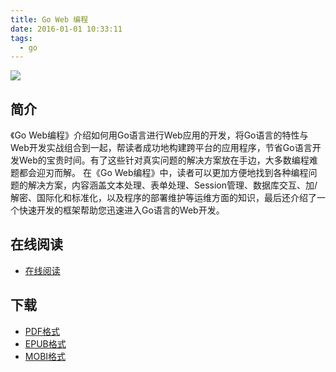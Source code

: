 ```yaml
---
title: Go Web 编程
date: 2016-01-01 10:33:11
tags:
  - go
---
```


![](https://ek8whxe.cloudimg.io/s/width/226/https://www.gitbook.com/cover/book/astaxie/build-web-application-with-golang.jpg?build=1451708022213&v=12.0.2)

<!--more-->

## 简介 ##

《Go Web编程》介绍如何用Go语言进行Web应用的开发，将Go语言的特性与Web开发实战组合到一起，帮读者成功地构建跨平台的应用程序，节省Go语言开发Web的宝贵时间。有了这些针对真实问题的解决方案放在手边，大多数编程难题都会迎刃而解。
在《Go Web编程》中，读者可以更加方便地找到各种编程问题的解决方案，内容涵盖文本处理、表单处理、Session管理、数据库交互、加/解密、国际化和标准化，以及程序的部署维护等运维方面的知识，最后还介绍了一个快速开发的框架帮助您迅速进入Go语言的Web开发。

## 在线阅读 ##

+ [在线阅读](https://www.gitbook.com/book/astaxie/build-web-application-with-golang/details/zh)

## 下载 ##

+ [PDF格式](https://www.gitbook.com/download/pdf/book/astaxie/build-web-application-with-golang?lang=zh)
+ [EPUB格式](https://www.gitbook.com/download/epub/book/astaxie/build-web-application-with-golang?lang=zh)
+ [MOBI格式](https://www.gitbook.com/download/mobi/book/astaxie/build-web-application-with-golang?lang=zh)